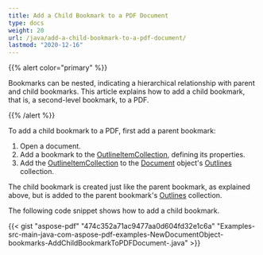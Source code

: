 ```yaml
---
title: Add a Child Bookmark to a PDF Document
type: docs
weight: 20
url: /java/add-a-child-bookmark-to-a-pdf-document/
lastmod: "2020-12-16"
---
```


{{% alert color="primary" %}}

Bookmarks can be nested, indicating a hierarchical relationship with parent and child bookmarks. This article explains how to add a child bookmark, that is, a second-level bookmark, to a PDF.

{{% /alert %}}

To add a child bookmark to a PDF, first add a parent bookmark:

1. Open a document.
1. Add a bookmark to the [OutlineItemCollection](https://apireference.aspose.com/java/pdf/com.aspose.pdf/OutlineItemCollection), defining its properties.
1. Add the [OutlineItemCollection](https://apireference.aspose.com/java/pdf/com.aspose.pdf/OutlineItemCollection) to the [Document](https://apireference.aspose.com/java/pdf/com.aspose.pdf/Document) object's [Outlines](https://apireference.aspose.com/java/pdf/com.aspose.pdf/Outlines) collection.

The child bookmark is created just like the parent bookmark, as explained above, but is added to the parent bookmark's [Outlines](https://apireference.aspose.com/java/pdf/com.aspose.pdf/Outlines) collection.

The following code snippet shows how to add a child bookmark.

{{< gist "aspose-pdf" "474c352a71ac9477aa0d604fd32e1c6a" "Examples-src-main-java-com-aspose-pdf-examples-NewDocumentObject-bookmarks-AddChildBookmarkToPDFDocument-.java" >}}
